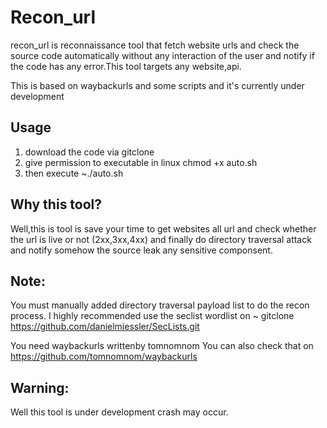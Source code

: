# Recon_url
recon_url is reconnaissance tool that fetch website urls and check the source code automatically without any interaction of the user and notify if the code has any error.This tool targets any website,api.

This is based on waybackurls and some scripts and it's currently under development

## Usage

1. download the code via gitclone 
2. give permission to executable in linux
  chmod +x auto.sh
3. then execute ~./auto.sh



## Why this tool?
   Well,this is tool is save your time to get websites all url and check whether the url is live or not (2xx,3xx,4xx) and finally do directory traversal attack and notify somehow the source leak any sensitive componsent.
    
    
## Note:
  You must manually added directory traversal payload list to do the recon process.
  I highly recommended use the seclist  wordlist on 
  ~ gitclone https://github.com/danielmiessler/SecLists.git
  
 
  You need waybackurls writtenby tomnomnom
  You can also check that on
  https://github.com/tomnomnom/waybackurls
  
## Warning:
Well this tool is under development crash may occur.

